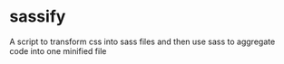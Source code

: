sassify
=======

A script to transform css into sass files and then use sass to aggregate code into one minified file